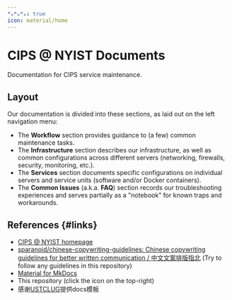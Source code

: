 ```yaml
---
ᴴₒᴴₒᴴₒ: true
icon: material/home
---
```


# CIPS @ NYIST Documents

Documentation for CIPS service maintenance.

## Layout

Our documentation is divided into these sections, as laid out on the left navigation menu:

- The **Workflow** section provides guidance to (a few) common maintenance tasks.
- The **Infrastructure** section describes our infrastructure, as well as common configurations across different servers (networking, firewalls, security, monitoring, etc.).
- The **Services** section documents specific configurations on individual servers and service units (software and/or Docker containers).
- The **Common Issues** (a.k.a. **FAQ**) section records our troubleshooting experiences and serves partially as a "notebook" for known traps and workarounds.

## References {#links}

- [CIPS @ NYIST homepage](https://cips.nyist.edu.cn/)
- [sparanoid/chinese-copywriting-guidelines: Chinese copywriting guidelines for better written communication / 中文文案排版指北](https://github.com/sparanoid/chinese-copywriting-guidelines) (Try to follow any guidelines in this repository)
- [Material for MkDocs](https://squidfunk.github.io/mkdocs-material/)
- This repository (click the icon on the top-right)
- 感谢[USTCLUG](https://lug.ustc.edu.cn/)提供docs模板
